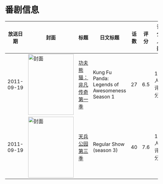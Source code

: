 # 番剧信息

|放送日期|封面|标题|日文标题|话数|评分|评分人数|
|---|---|---|---|---|---|---|
|2011-09-19|<img src="https://lain.bgm.tv/pic/cover/c/87/aa/46131_Lw2kC.jpg" alt="封面" style="width:150px;height:200px;object-fit:cover;">|[功夫熊猫：非凡传奇 第一季](https://bangumi.tv/subject/46131)|Kung Fu Panda: Legends of Awesomeness Season 1|27|6.5|113人评分|
|2011-09-19|<img src="https://lain.bgm.tv/pic/cover/c/59/86/121864_hAXz8.jpg" alt="封面" style="width:150px;height:200px;object-fit:cover;">|[天兵公园 第三季](https://bangumi.tv/subject/121864)|Regular Show (season 3)|40|7.6|13人评分|
